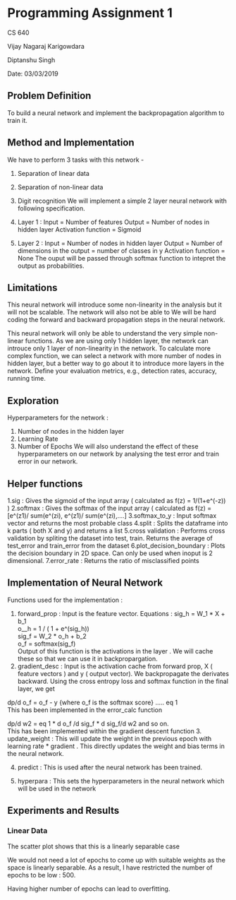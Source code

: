 # Programming Assignment 1

CS 640 

Vijay Nagaraj Karigowdara

Diptanshu Singh

Date: 03/03/2019

## Problem Definition

To build a neural network and implement the backpropagation algorithm to train it.



## Method and Implementation

We have to perform 3 tasks with this network -

1. Separation of linear data
2. Separation of non-linear data
3. Digit recognition
We will implement a simple 2 layer neural network with following specification.

1. Layer 1 :
Input = Number of features
Output = Number of nodes in hidden layer
Activation function = Sigmoid

2. Layer 2 :
Input = Number of nodes in hidden layer
Output = Number of dimensions in the output = number of classes in y
Activation function = None
The ouput will be passed through softmax function to intepret the output as probabilities.

## Limitations

This neural network will introduce some non-linearity in the analysis but it will not be scalable. The network will also not be able to We will be hard coding the forward and backward propagation steps in the neural network.

This neural network will only be able to understand the very simple non-linear functions. As we are using only 1 hidden layer, the network can introuce only 1 layer of non-linearity in the network. To calculate more complex function, we can select a network with more number of nodes in hidden layer, but a better way to go about it to introduce more layers in the network.
Define your evaluation metrics, e.g., detection rates, accuracy, running time.

## Exploration

Hyperparameters for the network :

1. Number of nodes in the hidden layer
2. Learning Rate
3. Number of Epochs
We will also understand the effect of these hyperparameters on our network by analysing the test error and train error in our network.

## Helper functions

1.sig : Gives the sigmoid of the input array ( calculated as f(z) = 1/(1+e^(-z)) )
2.softmax : Gives the softmax of the input array ( calculated as f(z) = [e^(z1)/ sum(e^(zi), e^(z1)/ sum(e^(zi),....]
3.softmax_to_y : Input softmax vector and returns the most probable class
4.split : Splits the dataframe into k parts ( both X and y) and returns a list
5.cross validation : Performs cross validation by spliting the dataset into test, train. Returns the average of test_error and train_error from the dataset
6.plot_decision_boundary : Plots the decision boundary in 2D space. Can only be used when inoput is 2 dimensional.
7.error_rate : Returns the ratio of misclassified points

## Implementation of Neural Network

Functions used for the implementation :

1. forward_prop : Input is the feature vector. Equations :
 sig_h = W_1 * X + b_1    
 o__h  = 1 / ( 1 + e^(sig_h))  
 sig_f = W_2 * o_h + b_2  
 o_f   = softmax(sig_f)  
Output of this function is the activations in the layer . We will cache these so that we can use it in backpropargation.
2. gradient_desc : Input is the activation cache from forward prop, X ( feature vectors ) and y ( output vector). We backpropagate the derivates backward. Using the cross entropy loss and softmax function in the final layer, we get

 dp/d o_f = o_f - y {where o_f is the softmax score}     ..... eq 1   
 This has been implemented in the error_calc function

 dp/d w2  = eq 1 * d o_f /d sig_f * d sig_f/d w2
 and so on.  
 This has been implemented within the gradient descent function 
3. update_weight : This will update the weight in the previous epoch with learning rate * gradient . This directly updates the weight and bias terms in the neural network.

4. predict : This is used after the neural network has been trained.

5. hyperpara : This sets the hyperparameters in the neural network which will be used in the network

## Experiments and Results
### Linear Data



The scatter plot shows that this is a linearly separable case

We would not need a lot of epochs to come up with suitable weights as the space is linearly separable. As a result, I have restricted the number of epochs to be low : 500.

Having higher number of epochs can lead to overfitting.

